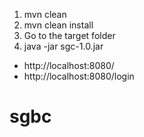 
1. mvn clean
2. mvn clean install
3. Go to the target folder
4. java -jar sgc-1.0.jar

- http://localhost:8080/
- http://localhost:8080/login
# sgbc
